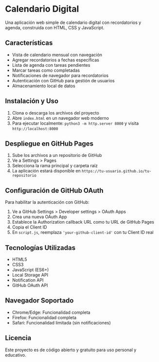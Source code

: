 # Calendario Digital

Una aplicación web simple de calendario digital con recordatorios y agenda, construida con HTML, CSS y JavaScript.

## Características

- Vista de calendario mensual con navegación
- Agregar recordatorios a fechas específicas
- Lista de agenda con tareas pendientes
- Marcar tareas como completadas
- Notificaciones de navegador para recordatorios
- Autenticación con GitHub para gestión de usuarios
- Almacenamiento local de datos

## Instalación y Uso

1. Clona o descarga los archivos del proyecto
2. Abre `index.html` en un navegador web moderno
3. Para ejecutar localmente: `python3 -m http.server 8000` y visita `http://localhost:8000`

## Despliegue en GitHub Pages

1. Sube los archivos a un repositorio de GitHub
2. Ve a Settings > Pages
3. Selecciona la rama principal y carpeta raíz
4. La aplicación estará disponible en `https://tu-usuario.github.io/tu-repositorio`

## Configuración de GitHub OAuth

Para habilitar la autenticación con GitHub:

1. Ve a GitHub Settings > Developer settings > OAuth Apps
2. Crea una nueva OAuth App
3. Establece la Authorization callback URL como tu URL de GitHub Pages
4. Copia el Client ID
5. En `script.js`, reemplaza `'your-github-client-id'` con tu Client ID real

## Tecnologías Utilizadas

- HTML5
- CSS3
- JavaScript (ES6+)
- Local Storage API
- Notification API
- GitHub OAuth API

## Navegador Soportado

- Chrome/Edge: Funcionalidad completa
- Firefox: Funcionalidad completa
- Safari: Funcionalidad limitada (sin notificaciones)

## Licencia

Este proyecto es de código abierto y gratuito para uso personal y educativo.